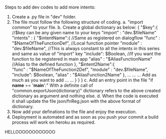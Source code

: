 Steps to add dev codes to add more intents:

1. Create a <fileName>.py file in "dev" folder.
2. The file must follow the following structure of coding.
	a. "import common" to your file.
	b. Create a global dictionary as below:
		{
			"$key":{											//$key can be any given name to your keys
				"import"  : "dev.$fileName"
				"intents" : {
					"$intentName":{								//Same as registered on dialogflow
					"func" : "$NameOfTheFunctionDef",			//Local function pointer
  					"module" : "dev.$fileName",					//This is always constant to all the intents in this series and same as value of "import" key
  					"include": $Boolean,						//If you want the function to be registered in main app
  					"alias" : "$AliasFunctionName"				//Alias to the defined function
					},
					"$intent2Name":{			
					"func" : "$NameOfTheFunction2Def",
  					"module" : "dev.$fileName",		
  					"include": $Boolean,			
  					"alias" : "$AliasFunction2Name"	
					},
					...
					...
					...		Add as much as you want to add
					...
					...
				}
			}
		}
	c. Add an entry point in the file "if __name__ == '__main__':" With a definite call of "common.exportJson(dictionary)" dictionary refers to the above created dictionary as argument and nothing else. 
	d. When the code is executed it shall update the file json/fnReg.json with the above format of dictionary.
3. Now add your definations to the file and enjoy the execution. 
4. Deployment is automated and as soon as you push your commit a build process will work on heroku as required.


HELLOOOOOOOOOOOO